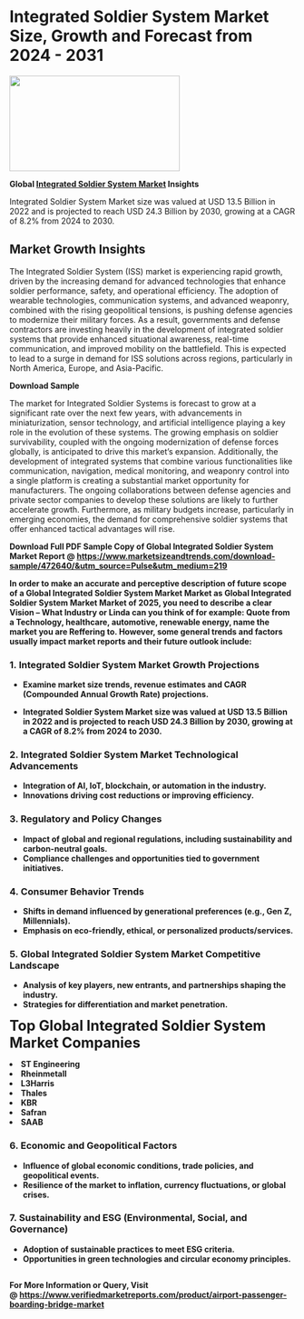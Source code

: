<H1>Integrated Soldier System Market Size, Growth and Forecast from 2024 - 2031</H1><img class="aligncenter size-medium wp-image-584254" src="https://thirdeyenews.in/wp-content/uploads/2024/09/Global-Market-Research-300x168.jpeg" alt="" width="300" height="168" /><p><strong>Global&nbsp;<a href="https://www.marketsizeandtrends.com/download-sample/472640/&amp;utm_source=Pulse&amp;utm_medium=219">Integrated Soldier System Market</a> Insights</strong></p><p>Integrated Soldier System Market size was valued at USD 13.5 Billion in 2022 and is projected to reach USD 24.3 Billion by 2030, growing at a CAGR of 8.2% from 2024 to 2030.</p><p><h2>Market Growth Insights</h2> <p>The Integrated Soldier System (ISS) market is experiencing rapid growth, driven by the increasing demand for advanced technologies that enhance soldier performance, safety, and operational efficiency. The adoption of wearable technologies, communication systems, and advanced weaponry, combined with the rising geopolitical tensions, is pushing defense agencies to modernize their military forces. As a result, governments and defense contractors are investing heavily in the development of integrated soldier systems that provide enhanced situational awareness, real-time communication, and improved mobility on the battlefield. This is expected to lead to a surge in demand for ISS solutions across regions, particularly in North America, Europe, and Asia-Pacific.</p> <p><strong>Download Sample</strong></p> <p>The market for Integrated Soldier Systems is forecast to grow at a significant rate over the next few years, with advancements in miniaturization, sensor technology, and artificial intelligence playing a key role in the evolution of these systems. The growing emphasis on soldier survivability, coupled with the ongoing modernization of defense forces globally, is anticipated to drive this market’s expansion. Additionally, the development of integrated systems that combine various functionalities like communication, navigation, medical monitoring, and weaponry control into a single platform is creating a substantial market opportunity for manufacturers. The ongoing collaborations between defense agencies and private sector companies to develop these solutions are likely to further accelerate growth. Furthermore, as military budgets increase, particularly in emerging economies, the demand for comprehensive soldier systems that offer enhanced tactical advantages will rise.</p> <p><strong></p><p><span class=""><strong>Download Full PDF Sample Copy of Global Integrated Soldier System Market Report</strong> @ <a href="https://www.marketsizeandtrends.com/download-sample/472640/&amp;utm_source=Pulse&amp;utm_medium=219" target="_blank">https://www.marketsizeandtrends.com/download-sample/472640/&amp;utm_source=Pulse&amp;utm_medium=219</a></span></p><p>In order to make an accurate and perceptive description of future scope of a Global&nbsp;Integrated Soldier System Market Market as Global&nbsp;Integrated Soldier System Market Market of 2025, you need to describe a clear Vision &ndash; What Industry or Linda can you think of for example: Quote from a Technology, healthcare, automotive, renewable energy, name the market you are Reffering to. However, some general trends and factors usually impact market reports and their future outlook include:</p><h3>1.&nbsp;<strong>Integrated Soldier System Market Growth Projections</strong></h3><ul><li>Examine market size trends, revenue estimates and CAGR (Compounded Annual Growth Rate) projections.</li><li><p>Integrated Soldier System Market size was valued at USD 13.5 Billion in 2022 and is projected to reach USD 24.3 Billion by 2030, growing at a CAGR of 8.2% from 2024 to 2030.</p></li></ul><h3>2.&nbsp;<strong>Integrated Soldier System Market Technological Advancements</strong></h3><ul><li>Integration of AI, IoT, blockchain, or automation in the industry.</li><li>Innovations driving cost reductions or improving efficiency.</li></ul><h3>3.&nbsp;<strong>Regulatory and Policy Changes</strong></h3><ul><li>Impact of global and regional regulations, including sustainability and carbon-neutral goals.</li><li>Compliance challenges and opportunities tied to government initiatives.</li></ul><h3>4.&nbsp;<strong>Consumer Behavior Trends</strong></h3><ul><li>Shifts in demand influenced by generational preferences (e.g., Gen Z, Millennials).</li><li>Emphasis on eco-friendly, ethical, or personalized products/services.</li></ul><h3>5.&nbsp;<strong>Global Integrated Soldier System Market Competitive Landscape</strong></h3><ul><li>Analysis of key players, new entrants, and partnerships shaping the industry.</li><li>Strategies for differentiation and market penetration.</li></ul><p data-pm-slice="1 1 []"><span style="color: inherit; font-family: inherit; font-size: 25px;">Top Global Integrated Soldier System Market Companies</span></p><div class="" data-test-id=""><p><li>ST Engineering</li><li> Rheinmetall</li><li> L3Harris</li><li> Thales</li><li> KBR</li><li> Safran</li><li> SAAB</li></p></div><h3>6.&nbsp;<strong>Economic and Geopolitical Factors</strong></h3><ul><li>Influence of global economic conditions, trade policies, and geopolitical events.</li><li>Resilience of the market to inflation, currency fluctuations, or global crises.</li></ul><h3>7.&nbsp;<strong>Sustainability and ESG (Environmental, Social, and Governance)</strong></h3><ul><li>Adoption of sustainable practices to meet ESG criteria.</li><li>Opportunities in green technologies and circular economy principles.</li></ul><h2><strong style="font-size: 14px;">For More Information or Query, Visit @&nbsp;</strong><a style="background-color: #ffffff; font-size: 14px;" href="https://www.marketsizeandtrends.com/report/integrated-soldier-system-market/" target="_blank">https://www.verifiedmarketreports.com/product/airport-passenger-boarding-bridge-market</a></h2>
